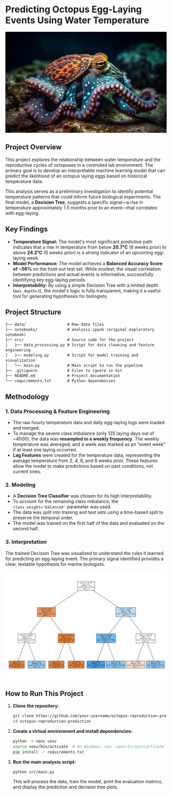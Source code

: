 # Predicting Octopus Egg-Laying Events Using Water Temperature

![Octopus](pulpo.jpg)

## Project Overview

This project explores the relationship between water temperature and the reproductive cycles of octopuses in a controlled lab environment. The primary goal is to develop an interpretable machine learning model that can predict the likelihood of an octopus laying eggs based on historical temperature data.

This analysis serves as a preliminary investigation to identify potential temperature patterns that could inform future biological experiments. The final model, a **Decision Tree**, suggests a specific signal—a rise in temperature approximately 1.5 months prior to an event—that correlates with egg-laying.

## Key Findings

-   **Temperature Signal:** The model's most significant predictive path indicates that a rise in temperature from below **20.7°C** (8 weeks prior) to above **24.2°C** (6 weeks prior) is a strong indicator of an upcoming egg-laying week.
-   **Model Performance:** The model achieves a **Balanced Accuracy Score of ~56%** on the hold-out test set. While modest, the visual correlation between predictions and actual events is informative, successfully identifying key egg-laying periods.
-   **Interpretability:** By using a simple Decision Tree with a limited depth (`max_depth=3`), the model's logic is fully transparent, making it a useful tool for generating hypotheses for biologists.

## Project Structure

```
├── data/                  # Raw data files
├── notebooks/             # analysis.ipynb (original exploratory notebook)
├── src/                   # Source code for the project
│   ├── data_processing.py # Script for data cleaning and feature engineering
│   ├── modeling.py        # Script for model training and visualization
│   └── main.py            # Main script to run the pipeline
├── .gitignore             # Files to ignore in Git
├── README.md              # Project documentation
└── requirements.txt       # Python dependencies
```

## Methodology

### 1. Data Processing & Feature Engineering

-   The raw hourly temperature data and daily egg-laying logs were loaded and merged.
-   To manage the severe class imbalance (only 125 laying days out of ~4000), the data was **resampled to a weekly frequency**. The weekly temperature was averaged, and a week was marked as an "event week" if at least one laying occurred.
-   **Lag Features** were created for the temperature data, representing the average temperature from 2, 4, 6, and 8 weeks prior. These features allow the model to make predictions based on past conditions, not current ones.

### 2. Modeling

-   A **Decision Tree Classifier** was chosen for its high interpretability.
-   To account for the remaining class imbalance, the `class_weight='balanced'` parameter was used.
-   The data was split into training and test sets using a time-based split to preserve the temporal order.
-   The model was trained on the first half of the data and evaluated on the second half.

### 3. Interpretation

The trained Decision Tree was visualized to understand the rules it learned for predicting an egg-laying event. The primary signal identified provides a clear, testable hypothesis for marine biologists.

![Decision Tree](output.png)

## How to Run This Project

1.  **Clone the repository:**
    ```bash
    git clone https://github.com/your-username/octopus-reproduction-prediction.git
    cd octopus-reproduction-prediction
    ```

2.  **Create a virtual environment and install dependencies:**
    ```bash
    python -m venv venv
    source venv/bin/activate  # On Windows, use `venv\Scripts\activate`
    pip install -r requirements.txt
    ```

3.  **Run the main analysis script:**
    ```bash
    python src/main.py
    ```
    This will process the data, train the model, print the evaluation metrics, and display the prediction and decision tree plots.
